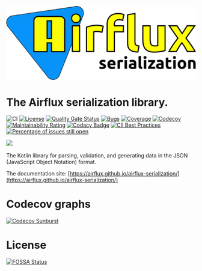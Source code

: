 <img src="logo.png" alt="Airflux logo" />

# The Airflux serialization library.

![CI](https://github.com/airflux/airflux/workflows/CI/badge.svg)
[![License](https://img.shields.io/badge/License-Apache_2.0-blue.svg)](https://opensource.org/licenses/Apache-2.0)
[![Quality Gate Status](https://sonarcloud.io/api/project_badges/measure?project=airflux_airflux-serialization&metric=alert_status)](https://sonarcloud.io/dashboard?id=airflux_airflux-serialization)
[![Bugs](https://sonarcloud.io/api/project_badges/measure?project=airflux_airflux-serialization&metric=bugs)](https://sonarcloud.io/dashboard?id=airflux_airflux-serialization)
[![Coverage](https://sonarcloud.io/api/project_badges/measure?project=airflux_airflux-serialization&metric=coverage)](https://sonarcloud.io/dashboard?id=airflux_airflux-serialization)
[![Codecov](https://codecov.io/gh/airflux/airflux-serialization/branch/main/graph/badge.svg?token=QBD7092MJI)](https://codecov.io/gh/airflux/airflux-serialization)
[![Maintainability Rating](https://sonarcloud.io/api/project_badges/measure?project=airflux_airflux-serialization&metric=sqale_rating)](https://sonarcloud.io/dashboard?id=airflux_airflux-serialization)
[![Codacy Badge](https://app.codacy.com/project/badge/Grade/53e1a68ffc064a6e8d9a01a4c3027764)](https://www.codacy.com/gh/airflux/airflux-serialization/dashboard?utm_source=github.com&amp;utm_medium=referral&amp;utm_content=airflux/airflux-serialization&amp;utm_campaign=Badge_Grade)
[![CII Best Practices](https://bestpractices.coreinfrastructure.org/projects/5511/badge)](https://bestpractices.coreinfrastructure.org/projects/5511)
[![Percentage of issues still open](http://isitmaintained.com/badge/open/airflux/airflux-serialization.svg)](http://isitmaintained.com/project/airflux/airflux-serialization "Percentage of issues still open")

[![](https://jitpack.io/v/airflux/airflux-serialization.svg)](https://jitpack.io/#airflux/airflux-serialization)

The Kotlin library for parsing, validation, and generating data in the JSON (JavaScript Object Notation) format.

The documentation site: [https://airflux.github.io/airflux-serialization/](https://airflux.github.io/airflux-serialization/)

# Codecov graphs

[![Codecov Sunburst](https://codecov.io/gh/airflux/airflux-serialization/branch/main/graphs/sunburst.svg?token=QBD7092MJI)](https://codecov.io/gh/airflux/airflux-serialization/branch/main/graphs/sunburst.svg?token=QBD7092MJI)

# License

[![FOSSA Status](https://app.fossa.com/api/projects/git%2Bgithub.com%2Fairflux%2Fairflux.svg?type=large)](https://app.fossa.com/projects/git%2Bgithub.com%2Fairflux%2Fairflux?ref=badge_large)
